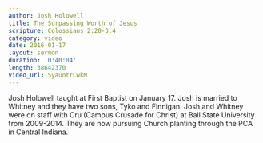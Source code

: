 ```yaml
---
author: Josh Holowell
title: The Surpassing Worth of Jesus
scripture: Colossians 2:20-3:4
category: video
date: 2016-01-17
layout: sermon
duration: '0:40:04' 
length: 38642370
video_url: SyauotrCwkM
---
```


Josh Holowell taught at First Baptist on January 17. Josh is married to Whitney and they have two sons, Tyko and Finnigan. Josh and Whitney were on staff with Cru (Campus Crusade for Christ) at Ball State University from 2009-2014. They are now pursuing Church planting through the PCA in Central Indiana.

